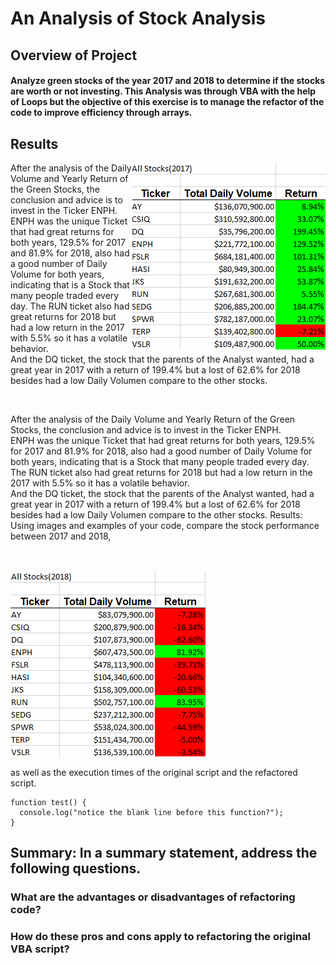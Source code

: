 # An Analysis of Stock Analysis

## Overview of Project
#### Analyze green stocks of the year 2017 and 2018 to determine if the stocks are worth or not investing. This Analysis was through VBA with the help of Loops but the objective of this exercise is to manage the refactor of the code to improve efficiency through arrays.

## Results

<img align="right" src="https://github.com/KarlaPerezR/stock-analysis/blob/main/Resources/2017.png">

After the analysis of the Daily Volume and Yearly Return of the Green Stocks, the conclusion and advice is to invest in the Ticker ENPH.
<br/>ENPH was the unique Ticket that had great returns for both years, 129.5% for 2017 and 81.9% for 2018, also had a good number of Daily Volume for both years, indicating that is a Stock that many people traded every day.
The RUN ticket also had great returns for 2018 but had a low return in the 2017 with 5.5% so it has a volatile behavior. 
<br/>And the DQ ticket, the stock that the parents of the Analyst wanted, had a great year in 2017 with a return of 199.4% but a lost of 62.6% for 2018 besides had a low Daily Volumen compare to the other stocks.

<br clear="right"/>

After the analysis of the Daily Volume and Yearly Return of the Green Stocks, the conclusion and advice is to invest in the Ticker ENPH.
<br/>ENPH was the unique Ticket that had great returns for both years, 129.5% for 2017 and 81.9% for 2018, also had a good number of Daily Volume for both years, indicating that is a Stock that many people traded every day.
<br/>The RUN ticket also had great returns for 2018 but had a low return in the 2017 with 5.5% so it has a volatile behavior. 
<br/>And the DQ ticket, the stock that the parents of the Analyst wanted, had a great year in 2017 with a return of 199.4% but a lost of 62.6% for 2018 besides had a low Daily Volumen compare to the other stocks.
Results: Using images and examples of your code, compare the stock performance between 2017 and 2018,

<br/><br/> ![2018](https://github.com/KarlaPerezR/stock-analysis/blob/main/Resources/2018.png)

as well as the execution times of the original script and the refactored script.

```
function test() {
  console.log("notice the blank line before this function?");
}

```
## Summary: In a summary statement, address the following questions.
### What are the advantages or disadvantages of refactoring code?
### How do these pros and cons apply to refactoring the original VBA script?
